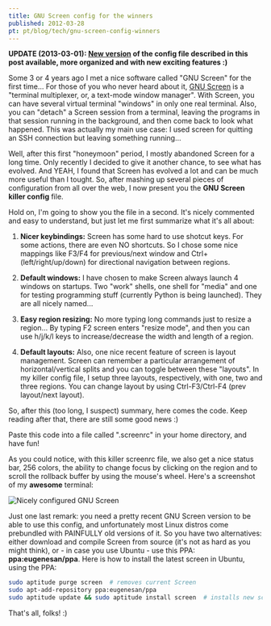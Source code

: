 ```yaml
---
title: GNU Screen config for the winners
published: 2012-03-28
pt: pt/blog/tech/gnu-screen-config-winners
---
```


**UPDATE (2013-03-01): [New version](/en/blog/tech/screenrc-ftw 'Updated screenrc: Even more perfect!')
of the config file described in this post available, more organized and with new exciting features :)**

Some 3 or 4 years ago I met a nice software called "GNU Screen" for the first time...
For those of you who never heard about it, [GNU Screen][1] is a "terminal multiplexer, or, a text-mode window manager".
With Screen, you can have several virtual terminal "windows" in only one real terminal.
Also, you can "detach" a Screen session from a terminal,
leaving the programs in that session running in the background, and then come back to look what happened.
This was actually my main use case: I used screen for quitting an SSH connection but leaving something running...

[1]: <http://www.gnu.org/software/screen/>

Well, after this first "honeymoon" period, I mostly abandoned Screen for a long time.
Only recently I decided to give it another chance, to see what has evolved.
And YEAH, I found that Screen has evolved a lot and can be much more useful than I tought.
So, after mashing up several pieces of configuration from all over the web, I now present you the **GNU Screen killer config** file.

<!--more-->

Hold on, I'm going to show you the file in a second.
It's nicely commented and easy to understand, but just let me first summarize what it's all about:

  1. **Nicer keybindings:** Screen has some hard to use shotcut keys.
     For some actions, there are even NO shortcuts.
     So I chose some nice mappings like F3/F4 for previous/next window and Ctrl+(left/right/up/down) for directional navigation between regions.

  2. **Default windows:** I have chosen to make Screen always launch 4 windows on startups.
     Two "work" shells, one shell for "media" and one for testing programming stuff (currently Python is being launched).
     They are all nicely named...

  3. **Easy region resizing:** No more typing long commands just to resize a region...
     By typing F2 screen enters "resize mode", and then you can use h/j/k/l keys to increase/decrease the width and length of a region.

  4. **Default layouts:** Also, one nice recent feature of screen is layout management.
     Screen can remember a particular arrangement of horizontal/vertical splits and you can toggle between these "layouts".
     In my killer config file, I setup three layouts, respectively, with one, two and three regions.
     You can change layout by using Ctrl-F3/Ctrl-F4 (prev layout/next layout).

So, after this (too long, I suspect) summary, here comes the code.
Keep reading after that, there are still some good news :)

<script type="text/javascript" src="https://gist.github.com/2718397.js?file=.screenrc"></script>

Paste this code into a file called ".screenrc" in your home directory, and have fun!

As you could notice, with this killer screenrc file, we also get a nice status bar, 256 colors,
the ability to change focus by clicking on the region and to scroll the rollback buffer by using the mouse's wheel.
Here's a screenshot of my **awesome** terminal:

![Nicely configured GNU Screen](/files/imgs/2012-03_gnu_screen_ss.png)

Just one last remark: you need a pretty recent GNU Screen version to be able to use this config,
and unfortunately most Linux distros come prebundled with PAINFULLY old versions of it.
So you have two alternatives: either download and compile Screen from source (it's not as hard as you might think),
or - in case you use Ubuntu - use this PPA: **ppa:eugenesan/ppa**.
Here is how to install the latest screen in Ubuntu, using the PPA:

```bash
sudo aptitude purge screen  # removes current Screen
sudo apt-add-repository ppa:eugenesan/ppa
sudo aptitude update && sudo aptitude install screen  # installs new screen
```

That's all, folks! :)


